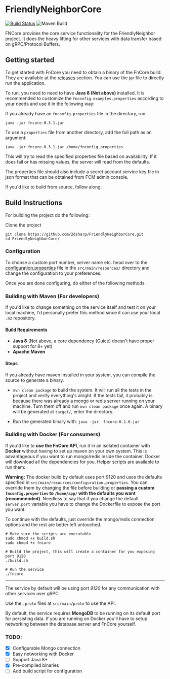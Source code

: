# FriendlyNeighborCore
[![Build Status](https://api.cirrus-ci.com/github/2DSharp/FriendlyNeighborCore.svg)](https://cirrus-ci.com/github/2DSharp/FriendlyNeighborCore)
![Maven Build](https://github.com/2DSharp/FriendlyNeighborCore/workflows/Maven%20Build/badge.svg)

FNCore provides the core service functionality for the FriendlyNeighbor project. 
It does the heavy lifting for other services with data transfer based on gRPC/Protocol Buffers.

## Getting started

To get started with FnCore you need to obtain a binary of the FnCore build. They are available at
the [releases](https://github.com/2DSharp/FriendlyNeighborCore/releases) section. You can use the jar
file to directly run the application. 

To run, you need to need to have **Java 8 (Not above)** installed. 
It is recommended to customize the `fnconfig.examples.properties` according to your needs and use it in the following way:

If you already have an `fnconfig.properties` file in the directory, run:

```java -jar fncore-0.3.1.jar```

To use a `properties` file from another directory, add the full path as an argument:

```java -jar fncore-0.3.1.jar /home/fnconfig.properties```

This will try to read the specified properties file based on availability. If it does fail or has missing values, the server will read from the defaults.

The properties file should also include a secret account service key file in json format that can be obtained from FCM admin console.

If you'd like to build from source, follow along:

## Build Instructions

For building the project do the following:

Clone the project
```
git clone https://github.com/2dsharp/FriendlyNeighborCore.git
cd FriendlyNeighborCore/
```

### Configuration

To choose a custom port number, server name etc. head over to the [configuration.properties](https://github.com/2DSharp/FriendlyNeighborCore/blob/master/src/main/resources/config.properties) file in the `src/main/resources/` directory 
and change the configuration to your preferences.

Once you are done configuring, do either of the following methods.

### Building with Maven (For developers)

If you'd like to change something on the service itself and test it on your local machine, 
I'd personally prefer this method since it can use your local `.m2` repository.

#### Build Requirements

* **Java 8** (Not above, a core dependency (Guice) doesn't have proper support for 8+ yet)
* **Apache Maven**

#### Steps

If you already have maven installed in your system, you can compile the source to generate a binary.

* `mvn clean package` to build the system. It will run all the tests in the project and verify everything's alright. If
the tests fail, it probably is because there was already a mongo or redis server running on your machine. Turn them off
and run `mvn clean package` once again.
A binary will be generated at `target/`, enter the directory.

* Run the generated binary with:
```java -jar  fncore-0.1.0.jar```

### Building with Docker (For consumers)

If you'd like to **use the FnCore API**, run it in an isolated container with **Docker** without having to set up maven
on your own system. This is advantageous if you want to run mongo/redis inside the container.
Docker will download all the dependencies for you. Helper scripts are available to run them:

**Warning:** The docker build by default uses port 9120 and uses the defaults specified 
in `src/main/resources/configuration.properties`. You can override them by changing the file before building
or **passing a custom `fnconfig.properties` to `/home/app/` with the defaults you want (recommended)**. Needless to say that if you
change the default `server.port` variable you have to change the Dockerfile to expose the port you want.

To continue with the defaults, just override the mongo/redis connection options and the rest are better left untouched.


```
# Make sure the scripts are executable
sudo chmod +x build.sh
sudo chmod +x fncore

# Build the project, this will create a container for you exposing port 9120
./build.sh

# Run the service
./fncore
```
---

The service by default will be using port *9120* for any communication with other services over gRPC.

Use the `.proto` files at `src/main/proto` to use the API.

By default, the service requires **MongoDB** to be running on its default port for persisting data. 
If you are running on Docker you'll have to setup networking between the database server and FnCore yourself.

### TODO:

* [X] Configurable Mongo connection
* [X] Easy networking with Docker
* [ ] Support Java 8+
* [X] Pre-compiled binaries
* [ ] Add build script for configuration
